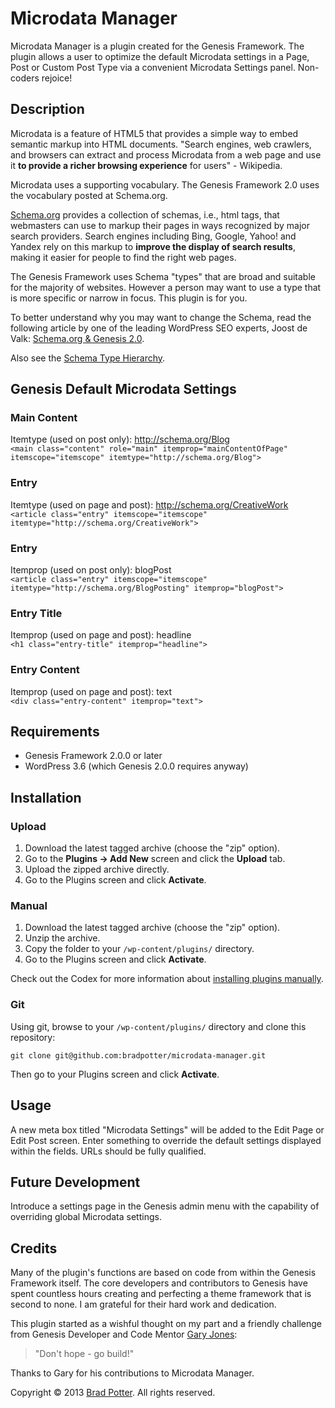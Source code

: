 # Microdata Manager

Microdata Manager is a plugin created for the Genesis Framework. The plugin allows a user to optimize the default Microdata settings in a Page, Post or Custom Post Type via a convenient Microdata Settings panel. Non-coders rejoice!

## Description

Microdata is a feature of HTML5 that provides a simple way to embed semantic markup into HTML documents. "Search engines, web crawlers, and browsers can extract and process Microdata from a web page and use it **to provide a richer browsing experience** for users" - Wikipedia.

Microdata uses a supporting vocabulary. The Genesis Framework 2.0 uses the vocabulary posted at Schema.org.

[Schema.org](http://schema.org) provides a collection of schemas, i.e., html tags, that webmasters can use to markup their pages in ways recognized by major search providers. Search engines including Bing, Google, Yahoo! and Yandex rely on this markup to **improve the display of search results**, making it easier for people to find the right web pages.

The Genesis Framework uses Schema "types" that are broad and suitable for the majority of websites. However a person may want to use a type that is more specific or narrow in focus. This plugin is for you.

To better understand why you may want to change the Schema, read the following article by one of the leading WordPress SEO experts, Joost de Valk: [Schema.org & Genesis 2.0](http://yoast.com/schema-org-genesis-2-0/).

Also see the [Schema Type Hierarchy](http://schema.org/docs/full.html).

## Genesis Default Microdata Settings

### Main Content

Itemtype (used on post only): http://schema.org/Blog  
`<main class="content" role="main" itemprop="mainContentOfPage" itemscope="itemscope" itemtype="http://schema.org/Blog">`

### Entry

Itemtype (used on page and post): http://schema.org/CreativeWork  
`<article class="entry" itemscope="itemscope" itemtype="http://schema.org/CreativeWork">`

### Entry

Itemprop (used on post only): blogPost  
`<article class="entry" itemscope="itemscope" itemtype="http://schema.org/BlogPosting" itemprop="blogPost">`

### Entry Title
Itemprop (used on page and post): headline  
`<h1 class="entry-title" itemprop="headline">`

### Entry Content
Itemprop (used on page and post): text  
`<div class="entry-content" itemprop="text">`

## Requirements

* Genesis Framework 2.0.0 or later
* WordPress 3.6 (which Genesis 2.0.0 requires anyway)

## Installation

### Upload

1. Download the latest tagged archive (choose the "zip" option).
2. Go to the __Plugins -> Add New__ screen and click the __Upload__ tab.
3. Upload the zipped archive directly.
4. Go to the Plugins screen and click __Activate__.

### Manual

1. Download the latest tagged archive (choose the "zip" option).
2. Unzip the archive.
3. Copy the folder to your `/wp-content/plugins/` directory.
4. Go to the Plugins screen and click __Activate__.

Check out the Codex for more information about [installing plugins manually](http://codex.wordpress.org/Managing_Plugins#Manual_Plugin_Installation).

### Git

Using git, browse to your `/wp-content/plugins/` directory and clone this repository:

`git clone git@github.com:bradpotter/microdata-manager.git`

Then go to your Plugins screen and click __Activate__.

## Usage

A new meta box titled "Microdata Settings" will be added to the Edit Page or Edit Post screen. Enter something to override the default settings displayed within the fields. URLs should be fully qualified.

## Future Development

Introduce a settings page in the Genesis admin menu with the capability of overriding global Microdata settings.

## Credits

Many of the plugin's functions are based on code from within the Genesis Framework itself. The core developers and contributors to Genesis have spent countless hours creating and perfecting a theme framework that is second to none. I am grateful for their hard work and dedication. 

This plugin started as a wishful thought on my part and a friendly challenge from Genesis Developer and Code Mentor [Gary Jones](http://gamajo.com):

> "Don't hope - go build!"

Thanks to Gary for his contributions to Microdata Manager.

Copyright © 2013 [Brad Potter](http://bradpotter.com). All rights reserved.
